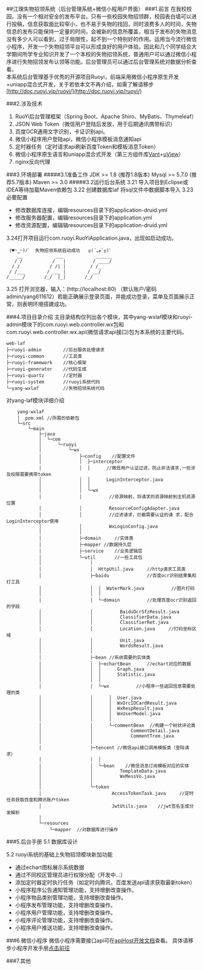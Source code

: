 ##江理失物招领系统（后台管理系统+微信小程用户界面）
###1.前言
在我校校园，没有一个相对安全的发布平台。只有一些校园失物招领群，校园表白墙可以进行投稿，信息获取面比较窄小，也不易于失物的找回，同时浪费多人的时间，失物信息的发布只能保持一定量的时间，会被新的信息所覆盖，相当于发布的失物消息没有多少人可以看到，过于局限性，起不到一个特别好的作用。运用当今流行微信小程序，开发一个失物招领平台可以形成良好的用户体验。因此和几个同学结合大学期间所学专业知识开发了一个本校的失物招领系统，普通用户可以通过微信小程序进行失物招领发布认领等功能。后台管理员可以通过后台管理系统对数据分析查看。<br>
本系统后台管理基于优秀的开源项目Ruoyi，前端采用微信小程序原生开发+uniapp混合式开发，关于若依本文不再介绍，如需了解请移步[http://doc.ruoyi.vip/ruoyi/](http://doc.ruoyi.vip/ruoyi/)

###2.涉及技术
1.	RuoYi后台管理框架（Spring Boot、Apache Shiro、MyBatis、Thymeleaf）
2.	JSON Web Token（微信用户登陆后发放，用于后期通讯携带标识）
3.	百度OCR通用文字识别，卡证识别api。
4.	微信小程序用户登陆api，微信小程序模板消息通知api
5.	定时器任务（定时请求api刷新百度Token和模板消息Token）
6.	微信小程序原生语言和uniapp混合式开发（第三方组件库[Vant](https://vant-contrib.gitee.io/vant-weapp/#/home)+[uView](https://www.uviewui.com/components/intro.html)）
7.  nginx反向代理

###3.环境部署
#####3.1准备工作
JDK >= 1.8 (推荐1.8版本)
 Mysql >= 5.7.0 (推荐5.7版本) 
Maven >= 3.0
#####3.2运行后台系统
3.21	导入项目到Eclipse或IDEA等待加载Maven依赖包
3.22	创建数据库laf 将sql文件中数据脚本导入
3.23	必要配置
- 修改数据库连接，编辑resources目录下的application-druid.yml
- 修改服务器配置，编辑resources目录下的application.yml
- 修改资源配置，编辑辑resources目录下的application-druid.yml

3.24打开项目运行com.ruoyi.RuoYiApplication.java，出现如启动成功。
~~~
 (♥◠‿◠)ﾉﾞ  失物招领系统启动成功   ლ(´ڡ`ლ)ﾞ  
    __            ___            ______
   / /           /   |          / ____/
  / /           / /| |         / /_    
 / /___        / ___ |        / __/    
/_____/       /_/  |_|       /_/    
~~~
3.25  打开浏览器，输入：(http://localhost:80) （默认账户/密码 admin/yang611612）若能正确展示登录页面，并能成功登录，菜单及页面展示正常，则表明环境搭建成功。


###4.项目目录介绍
主目录结构仅列出各个模块，其中yang-wxlaf模块和ruoyi-admin模块下的com.ruoyi.web.controller.wx包和com.ruoyi.web.controller.wx.api(微信请求api接口)包为本系统的主要代码。
~~~
web-laf 
├─ruoyi-admin        //后台服务处理请求                   
├─ruoyi-common       //工具类                     
├─ruoyi-framework    //核心框架                            
├─ruoyi-generator    //代码生成                   
├─ruoyi-quartz       //定时器                   
├─ruoyi-system       //ruoyi系统代码                 
└─yang-wxlaf   	     //失物招领系统代码
~~~
    
 

对yang-laf模块详细介绍

~~~
    yang-wxlaf
    │  pom.xml //所需的依赖包
    └─src
        └─main
            ├─java
            │  └─com
            │      └─ruoyi
            │          └─wx
            │              ├─config    //配置文件
            │              │  ├─interceptor
            │              │  │      //微信用户认证过滤，防止非法请求,一些涉及权限需要携带token
            │              │  │      LoginInterceptor.java 
            │              │  │      
            │              │  └─wx
            │              │          //资源映射，将请求的资源映射到主机资源位置
            │              │          ResourceConfigAdapter.java
            │              │          //过滤请求，拦截需要认证的请 求，配合LoginInterceptor使用
            │              │          WxLoginConfig.java
            │              │          
            │              ├─domain     //实体类
            │              ├─mapper	//数据持久层
            │              ├─service    //业务逻辑层
            │              └─util       //一些工具包
            │                  │        
            │                  │  HttpUtil.java     //http请求工具类
            │                  ├─baidu              //百度ocr识别结果集和打工具
            │                  │  │  WaterMark.java          //图片打码
            │                  │  │  
            │                  │  └─domain          //处理百度ocr识别返回的字段
            │                  │          BaiduOcrSfzResult.java
            │                  │          ClassifierData.java
            │                  │          ClassifierRet.java
            │                  │          Location.java     //打码坐标区域
            │                  │          Unit.java
            │                  │          WordsResult.java
            │                  │          
            │                  ├─bean //系统需要的实体类
            │                  │  ├─echartBean      //echart对应的数据
            │                  │  │      Graph.java
            │                  │  │      Statistic.java
            │                  │  │      
            │                  │  └─wx          //小程序一些返回信息需要处理的类
            │                  │      │  User.java
            │                  │      │  WxOrcIDCardResult.java
            │                  │      │  WxRespResult.java
            │                  │      │  WxUserModel.java
            │                  │      │  
            │                  │      └─commentBean  //构建一个树状评论类
            │                  │              CommentDetail.java
            │                  │              CommentTree.java
            │                  │              
            │                  ├─tencent //微信api接口调用模板类（登陆请求）
            │                  │  │ 
            │                  │  └─bean    //微信消息订阅模板对应的实体
            │                  │          TemplateData.java
            │                  │          WxMessVo.java
            │                  │          
            │                  └─token      
            │                          AccessTokenTask.java     //定时任务获取百度和腾讯账户token
            │                          JwtUtils.java    //jwt签名生成分发解析
            │                          
            └─resources
                └─mapper  //对数据库进行操作  
~~~    

###5.后台手册
5.1  数据库设计

5.2 ruoyi系统的基础上失物招领模块新加功能
- 通过echart图标展示系统数据
- 通过不同校区管理员进行权限分配（开发中...）
- 添加定时器定时执行任务（如定时向腾讯，百度发送api请求获取最新token）
- 小程序程序公告通知管理功能，支持增删改查操作。
- 小程序物品类别管理功能，支持增删改查操作。
- 小程序发布管理功能，支持增删改查操作。
- 小程序用户管理功能，支持增删改查操作。
- 小程序评论管理功能，支持增删改查操作。
- 小程序用户推送功能，支持增删改查操作。

###6.微信小程序
微信小程序需要接口api可在[apiHost开放文档](https://console-docs.apipost.cn/preview/d80df754ab88d4de/fafb94f099eede1d)查看。
具体请移步小程序开发手册[点击前往](https://github.com/PGone-AKA/uniapp-laf#readme)

###7.其他




